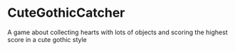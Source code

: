 # CuteGothicCatcher
A game about collecting hearts with lots of objects and scoring the highest score in a cute gothic style
